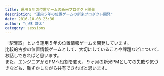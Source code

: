 ```yaml
---
title: 運用５年の位置ゲームの新米プロダクト開発
description: "運用５年の位置ゲームの新米プロダクト開発"
date: 2016-10-03 23:36
author: "小林 謙太"
category: sessions
---
```

「駅奪取」という運用５年の位置情報ゲームを開発しています。<br />比較的古参の位置情報ゲームとして、大切にしていることや課題などについて、お話しできればと思います。<br />また、エンジニアからPMへ役割を変え、９ヶ月の新米PMとしての失敗や気づきなども、恥ずかしながら共有できればと思います。
